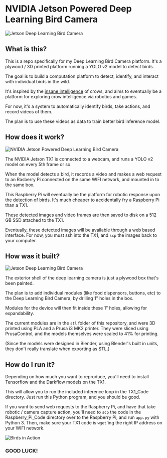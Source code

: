# NVIDIA Jetson Powered Deep Learning Bird Camera

![Jetson Deep Learning Bird Camera](https://github.com/burningion/deep-learning-bird-camera/raw/master/images/closed.jpg)

## What is this?

This is a repo specifically for my Deep Learning Bird Camera platform. It's a plywood / 3D printed platform running a YOLO v2 model to detect birds.

The goal is to build a computation platform to detect, identify, and interact with individual birds in the wild.

It's inspired by the [insane intelligence](https://www.youtube.com/watch?v=URZ_EciujrE) of crows, and aims to eventually be a platform for exploring crow intelligence via robotics and games.

For now, it's a system to automatically identify birds, take actions, and record videos of them. 

The plan is to use these videos as data to train better bird inference model.

## How does it work?

![NVIDIA Jetson Powered Deep Learning Bird Camera](https://github.com/burningion/deep-learning-bird-camera/raw/master/images/architecture.png)

The NVIDIA Jetson TX1 is connected to a webcam, and runs a YOLO v2 model on every 5th frame or so.

When the model detects a bird, it records a video and makes a web request to an Rasberry Pi connected on the same WIFI network, and mounted in to the same box.

This Raspberry Pi will eventually be the platform for robotic response upon the detection of birds. It's much cheaper to accidentally fry a Raspberry Pi than a TX1.

These detected images and video frames are then saved to disk on a 512 GB SSD attached to the TX1. 

Eventually, these detected images will be available through a web based interface. For now, you must ssh into the TX1, and `scp` the images back to your computer.

## How was it built?

![Jetson Deep Learning Bird Camera](https://github.com/burningion/deep-learning-bird-camera/raw/master/images/open.jpg)

The exterior shell of the deep learning camera is just a plywood box that's been painted.

The plan is to add individual modules (like food dispensors, buttons, etc) to the Deep Learning Bird Camera, by drilling 1" holes in the box.

Modules for the device will then fit inside these 1" holes, allowing for expandability.

The current modules are in the `stl` folder of this repository, and were 3D printed using PLA and a Prusa i3 MK2 printer. They were sliced using PrusaControl, and the models themselves were scaled to 41% for printing.

(Since the models were designed in Blender, using Blender's built in units, they don't really translate when exporting as STL.)

## How do I run it?

Depending on how much you want to reproduce, you'll need to install Tensorflow and the Darkflow models on the TX1. 

This will allow you to run the included inference loop in the TX1_Code directory. Just run this Python program, and you should be good.

If you want to send web requests to the Raspberry Pi, and have that take robotic / camera capture action, you'll need to `scp` the code in the Raspberry_Pi_Code directory over to the Raspberry Pi, and run `app.py` with Python 3. Then, make sure your TX1 code is `wget`'ing the right IP address on your WIFI network.

![Birds in Action](https://github.com/burningion/deep-learning-bird-camera/raw/master/images/birds.gif)

### GOOD LUCK!
